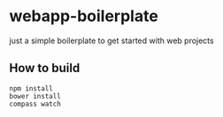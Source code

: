 # webapp-boilerplate
just a simple boilerplate to get started with web projects

## How to build

    npm install
    bower install
    compass watch